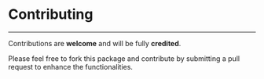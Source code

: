 # Contributing
<hr>

Contributions are **welcome** and will be fully **credited**.

Please feel free to fork this package and contribute by submitting a pull request to enhance the functionalities.
